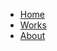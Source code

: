 
<a href="index.html"><div id="logo"></div></a>
<ul>
    <li><a href="index.html">Home</a></li>
    <li><a href="works.html">Works</a></li>
    <li><a href="about.html">About</a></li>
</ul>